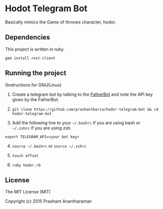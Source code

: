 # Hodot Telegram Bot

Basically mimics the Game of thrones character, hodor. 

## Dependencies 

This project is written in ruby. 

`gem install rest-client`

## Running the project

(Instructions for GNU/Linux)

1. Create a telegram bot by talking to the [FatherBot](https://telegram.me/botfather) and note the API key given by the FatherBot. 

2. `git clone https://github.com/prashantbarca/hodor-telegram-bot && cd hodor-telegram-bot`

3. Add the following line to your `~/.bashrc` if you are using bash or `~/.zshrc` if you are using zsh. 

`export TELEGRAM_API=<your bot key>`

4. `source ~/.bashrc` or `source ~/.zshrc`

5. `touch offset`

6. `ruby hodor.rb`

## License

The MIT License (MIT)

Copyright (c) 2015 Prashant Anantharaman

